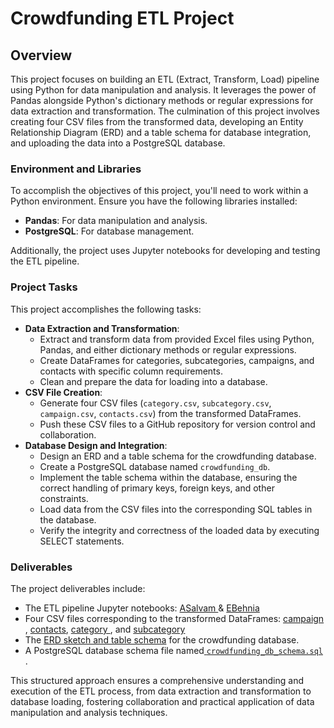 # Crowdfunding ETL Project

## Overview
This project focuses on building an ETL (Extract, Transform, Load) pipeline using Python for data manipulation and analysis. It leverages the power of Pandas alongside Python's dictionary methods or regular expressions for data extraction and transformation. The culmination of this project involves creating four CSV files from the transformed data, developing an Entity Relationship Diagram (ERD) and a table schema for database integration, and uploading the data into a PostgreSQL database.

### Environment and Libraries
To accomplish the objectives of this project, you'll need to work within a Python environment. Ensure you have the following libraries installed:
- **Pandas**: For data manipulation and analysis.
- **PostgreSQL**: For database management.

Additionally, the project uses Jupyter notebooks for developing and testing the ETL pipeline.

### Project Tasks
This project accomplishes the following tasks:
- **Data Extraction and Transformation**: 
    - Extract and transform data from provided Excel files using Python, Pandas, and either dictionary methods or regular expressions.
    - Create DataFrames for categories, subcategories, campaigns, and contacts with specific column requirements.
    - Clean and prepare the data for loading into a database.
- **CSV File Creation**:
    - Generate four CSV files (`category.csv`, `subcategory.csv`, `campaign.csv`, `contacts.csv`) from the transformed DataFrames.
    - Push these CSV files to a GitHub repository for version control and collaboration.
- **Database Design and Integration**:
    - Design an ERD and a table schema for the crowdfunding database.
    - Create a PostgreSQL database named `crowdfunding_db`.
    - Implement the table schema within the database, ensuring the correct handling of primary keys, foreign keys, and other constraints.
    - Load data from the CSV files into the corresponding SQL tables in the database.
    - Verify the integrity and correctness of the loaded data by executing SELECT statements.

### Deliverables
The project deliverables include: 
- The ETL pipeline Jupyter notebooks: <a href="https://github.com/ElleNaazB/Crowdfunding_ETL/blob/Ajunjee/ETL_Mini_Project_EBehnia_ASelvam.ipynb "> ASalvam </a> & <a href = "https://github.com/ElleNaazB/Crowdfunding_ETL/blob/Elle/ETL_Mini_Project_ASelvam_EBehnia.ipynb">EBehnia</a>
- Four CSV files corresponding to the transformed DataFrames: <a href = "https://github.com/ElleNaazB/Crowdfunding_ETL/blob/Elle/Resources/campaign.csv"> campaign </a>, <a href ="https://github.com/ElleNaazB/Crowdfunding_ETL/blob/Elle/Resources/contacts.csv"> contacts</a>, <a href = "https://github.com/ElleNaazB/Crowdfunding_ETL/blob/Elle/Resources/category.csv"> category </a>, and <a href = "https://github.com/ElleNaazB/Crowdfunding_ETL/tree/Elle/Resources"> subcategory </a>
- The <a href="https://github.com/ElleNaazB/Crowdfunding_ETL/blob/Elle/Crowdfunding_ETL_Database/QuickDBD-Crowdfunding_ETL.png"> ERD sketch and table schema</a> for the crowdfunding database.
- A PostgreSQL database schema file named<a href= "https://github.com/ElleNaazB/Crowdfunding_ETL/blob/Elle/Crowdfunding_ETL_Database/CoudFunding%20_ETL_Schema.sql">  `crowdfunding_db_schema.sql` </a>. 

This structured approach ensures a comprehensive understanding and execution of the ETL process, from data extraction and transformation to database loading, fostering collaboration and practical application of data manipulation and analysis techniques.

